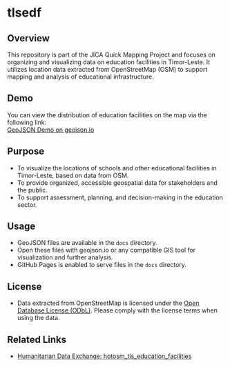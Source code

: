 # tlsedf

## Overview
This repository is part of the JICA Quick Mapping Project and focuses on organizing and visualizing data on education facilities in Timor-Leste. It utilizes location data extracted from OpenStreetMap (OSM) to support mapping and analysis of educational infrastructure.

## Demo
You can view the distribution of education facilities on the map via the following link:  
[GeoJSON Demo on geojson.io](https://geojson.io/#id=github:hfu/tlsedf/blob/main/docs/hotosm_tls_education_facilities_all_geojson.geojson&map=12.84/-8.55248/125.5616)

## Purpose
- To visualize the locations of schools and other educational facilities in Timor-Leste, based on data from OSM.
- To provide organized, accessible geospatial data for stakeholders and the public.
- To support assessment, planning, and decision-making in the education sector.

## Usage
- GeoJSON files are available in the `docs` directory.
- Open these files with geojson.io or any compatible GIS tool for visualization and further analysis.
- GitHub Pages is enabled to serve files in the `docs` directory.

## License
- Data extracted from OpenStreetMap is licensed under the [Open Database License (ODbL)](https://opendatacommons.org/licenses/odbl/). Please comply with the license terms when using the data.

## Related Links
- [Humanitarian Data Exchange: hotosm_tls_education_facilities](https://data.humdata.org/dataset/hotosm_tls_education_facilities)
